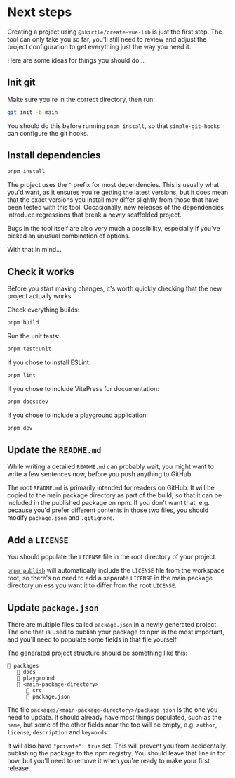 # Next steps

Creating a project using `@skirtle/create-vue-lib` is just the first step. The tool can only take you so far, you'll still need to review and adjust the project configuration to get everything just the way you need it.

Here are some ideas for things you should do...

## Init git

Make sure you're in the correct directory, then run:

```sh
git init -b main
```

You should do this before running `pnpm install`, so that `simple-git-hooks` can configure the git hooks.

## Install dependencies

```sh
pnpm install
```

The project uses the `^` prefix for most dependencies. This is usually what you'd want, as it ensures you're getting the latest versions, but it does mean that the exact versions you install may differ slightly from those that have been tested with this tool. Occasionally, new releases of the dependencies introduce regressions that break a newly scaffolded project. 

Bugs in the tool itself are also very much a possibility, especially if you've picked an unusual combination of options.

With that in mind...

## Check it works

Before you start making changes, it's worth quickly checking that the new project actually works.

Check everything builds:

```sh
pnpm build
```

Run the unit tests:

```sh
pnpm test:unit
```

If you chose to install ESLint:

```sh
pnpm lint
```

If you chose to include VitePress for documentation:

```sh
pnpm docs:dev
```

If you chose to include a playground application:

```sh
pnpm dev
```

## Update the `README.md`

While writing a detailed `README.md` can probably wait, you might want to write a few sentences now, before you push anything to GitHub.

The root `README.md` is primarily intended for readers on GitHub. It will be copied to the main package directory as part of the build, so that it can be included in the published package on npm. If you don't want that, e.g. because you'd prefer different contents in those two files, you should modify `package.json` and `.gitignore`.

## Add a `LICENSE`

You should populate the `LICENSE` file in the root directory of your project.

[`pnpm publish`](https://pnpm.io/cli/publish) will automatically include the `LICENSE` file from the workspace root, so there's no need to add a separate `LICENSE` in the main package directory unless you want it to differ from the root `LICENSE`.

## Update `package.json`

There are multiple files called `package.json` in a newly generated project. The one that is used to publish your package to npm is the most important, and you'll need to populate some fields in that file yourself.

The generated project structure should be something like this:

```
📁 packages
   📁 docs
   📁 playground
   📁 <main-package-directory>
      📁 src
      📄 package.json
```

The file `packages/<main-package-directory>/package.json` is the one you need to update. It should already have most things populated, such as the `name`, but some of the other fields near the top will be empty, e.g. `author`, `license`, `description` and `keywords`.

It will also have `"private": true` set. This will prevent you from accidentally publishing the package to the npm registry. You should leave that line in for now, but you'll need to remove it when you're ready to make your first release.

